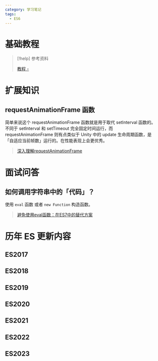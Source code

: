 ```yaml
---
category: 学习笔记
tags:
  - ES6
---
```


# 基础教程

> [!help] 参考资料
> 
> [教程 - ]()

# 扩展知识

## requestAnimationFrame 函数

简单来说这个 requestAnimationFrame 函数就是用于取代 setInterval 函数的。不同于 setInterval 和 setTimeout 完全固定时间运行，而 requestAnimationFrame 则有点类似于 Unity 中的 update 生命周期函数，是「自适应当前帧数」运行的。在性能表现上会更优秀。

> [深入理解requestAnimationFrame](https://www.cnblogs.com/chaogex/p/3960175.html)

# 面试问答

## 如何调用字符串中的「代码」？

使用 `eval` 函数 或者 `new Function` 构造函数。

> [避免使用eval函数：在ES7中的替代方案](https://www.javascriptcn.com/post/66f0f8f76fbf96019734ba5c)

# 历年 ES 更新内容

## ES2017

## ES2018

## ES2019

## ES2020

## ES2021

## ES2022

## ES2023